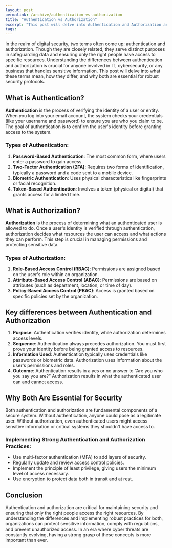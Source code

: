 ```yaml
---
layout: post
permalink: /archive/authentication-vs-authorization
title: "Authentication vs Authorization"
excerpt: "This post will delve into Authentication and Authorization and what these terms mean, how they differ, and why both are essential for robust security protocols."
tags:
---
```



In the realm of digital security, two terms often come up: authentication and authorization. Though they are closely related, they serve distinct purposes in safeguarding data and ensuring only the right people have access to specific resources. Understanding the differences between authentication and authorization is crucial for anyone involved in IT, cybersecurity, or any business that handles sensitive information. This post will delve into what these terms mean, how they differ, and why both are essential for robust security protocols.


## What is Authentication?

**Authentication** is the process of verifying the identity of a user or entity. When you log into your email account, the system checks your credentials (like your username and password) to ensure you are who you claim to be. The goal of authentication is to confirm the user's identity before granting access to the system.

### Types of Authentication:
1. **Password-Based Authentication**: The most common form, where users enter a password to gain access.
2. **Two-Factor Authentication (2FA)**: Requires two forms of identification, typically a password and a code sent to a mobile device.
3. **Biometric Authentication**: Uses physical characteristics like fingerprints or facial recognition.
4. **Token-Based Authentication**: Involves a token (physical or digital) that grants access for a limited time.

## What is Authorization?
**Authorization** is the process of determining what an authenticated user is allowed to do. Once a user's identity is verified through authentication, authorization decides what resources the user can access and what actions they can perform. This step is crucial in managing permissions and protecting sensitive data.

### Types of Authorization:
1. **Role-Based Access Control (RBAC)**: Permissions are assigned based on the user's role within an organization.
2. **Attribute-Based Access Control (ABAC)**: Permissions are based on attributes (such as department, location, or time of day).
3. **Policy-Based Access Control (PBAC)**: Access is granted based on specific policies set by the organization.

## Key differences between Authentication and Authorization
1. **Purpose**: Authentication verifies identity, while authorization determines access levels.
2. **Sequence**: Authentication always precedes authorization. You must first prove your identity before being granted access to resources.
3. **Information Used**: Authentication typically uses credentials like passwords or biometric data. Authorization uses information about the user's permissions and roles.
4. **Outcome**: Authentication results in a yes or no answer to “Are you who you say you are?” Authorization results in what the authenticated user can and cannot access.

## Why Both Are Essential for Security
Both authentication and authorization are fundamental components of a secure system. Without authentication, anyone could pose as a legitimate user. Without authorization, even authenticated users might access sensitive information or critical systems they shouldn't have access to.

### Implementing Strong Authentication and Authorization Practices:

- Use multi-factor authentication (MFA) to add layers of security.
- Regularly update and review access control policies.
- Implement the principle of least privilege, giving users the minimum level of access necessary.
- Use encryption to protect data both in transit and at rest.

## Conclusion
Authentication and authorization are critical for maintaining security and ensuring that only the right people access the right resources. By understanding the differences and implementing robust practices for both, organizations can protect sensitive information, comply with regulations, and prevent unauthorized access. In an era where cyber threats are constantly evolving, having a strong grasp of these concepts is more important than ever.


